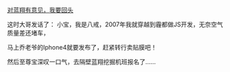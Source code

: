 [对蓝翔有意见，我要回头](../Yifan/sell_film/sell_film.md)

这时大哥发话了： 小宝，我是八戒，2007年我就穿越到霾都做JS开发，无奈空气质量差还堵车，

马上乔老爷的Iphone4就要发布了，赶紧转行卖贴膜吧！

然后至尊宝深叹一口气，去隔壁蓝翔挖掘机班报名了……
